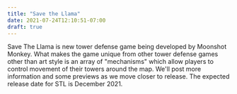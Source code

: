```yaml
---
title: "Save the Llama"
date: 2021-07-24T12:10:51-07:00
draft: true
---
```


Save The Llama is new tower defense game being developed by Moonshot Monkey.  What makes the game unique from other tower defense games other than art style is an array of "mechanisms" which allow players to control movement of their towers around the map.  We'll post more information and some previews as we move closer to release.  The expected release date for STL is December 2021.
